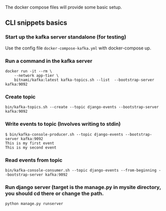 The docker compose files will provide some basic setup.

## CLI snippets basics

### Start up the kafka server standalone (for testing)
Use the config file `docker-compose-kafka.yml` with docker-compose up.


### Run a command in the kafka server

```
docker run -it --rm \
    --network app-tier \
    bitnami/kafka:latest kafka-topics.sh --list  --bootstrap-server kafka:9092
```

### Create topic

```
bin/kafka-topics.sh --create --topic django-events --bootstrap-server kafka:9092
```

### Write events to topic (Involves writing to stdin)

```
$ bin/kafka-console-producer.sh --topic django-events --bootstrap-server kafka:9092
This is my first event
This is my second event
```

### Read events from topic

```
bin/kafka-console-consumer.sh --topic django-events --from-beginning --bootstrap-server kafka:9092
```

### Run django server (target is the manage.py in mysite directory, you should cd there or change the path.

```
python manage.py runserver
```

